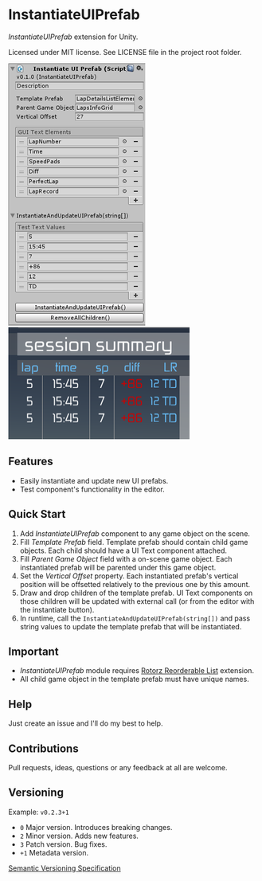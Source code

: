 ﻿# InstantiateUIPrefab

*InstantiateUIPrefab* extension for Unity.

Licensed under MIT license. See LICENSE file in the project root folder.

![InstantiateUIPrefab](/Resources/cover_screenshot.png?raw=true)
![](/Resources/in-game_picture.png?raw=true)

## Features

* Easily instantiate and update new UI prefabs.
* Test component's functionality in the editor.

## Quick Start

1. Add _InstantiateUIPrefab_ component to any game object on the scene.
2. Fill _Template Prefab_ field. Template prefab should contain child game objects. Each child should have a UI Text component attached.
3. Fill _Parent Game Object_ field with a on-scene game object. Each instantiated prefab will be parented under this game object.
4. Set the _Vertical Offset_ property. Each instantiated prefab's vertical position will be
offsetted relatively to the previous one by this amount.
5. Draw and drop children of the template prefab. UI Text components on those children will be updated with external call (or from the editor with the instantiate button).
6. In runtime, call the `InstantiateAndUpdateUIPrefab(string[])` and pass string values to update the template prefab that will be instantiated.

## Important

* _InstantiateUIPrefab_ module requires [Rotorz Reorderable List](https://bitbucket.org/rotorz/reorderable-list-editor-field-for-unity) extension.
* All child game object in the template prefab must have unique names.

## Help

Just create an issue and I'll do my best to help.

## Contributions

Pull requests, ideas, questions or any feedback at all are welcome.

## Versioning

Example: `v0.2.3+1`

- `0` Major version. Introduces breaking changes.
- `2` Minor version. Adds new features.
- `3` Patch version. Bug fixes.
- `+1` Metadata version.

[Semantic Versioning Specification](http://semver.org/)
